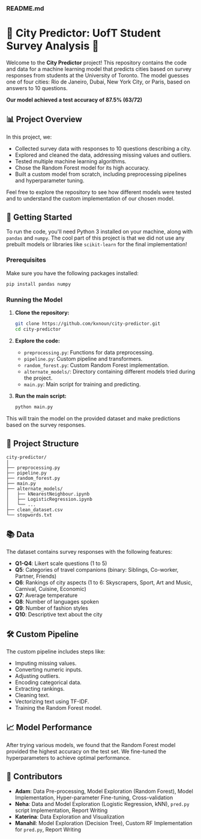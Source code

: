 ### README.md

# 🌆 City Predictor: UofT Student Survey Analysis 🌇

Welcome to the **City Predictor** project! This repository contains the code and data for a machine learning model that predicts cities based on survey responses from students at the University of Toronto. The model guesses one of four cities: Rio de Janeiro, Dubai, New York City, or Paris, based on answers to 10 questions.

**Our model achieved a test accuracy of 87.5% (63/72)**

## 📊 Project Overview

In this project, we:
- Collected survey data with responses to 10 questions describing a city.
- Explored and cleaned the data, addressing missing values and outliers.
- Tested multiple machine learning algorithms.
- Chose the Random Forest model for its high accuracy.
- Built a custom model from scratch, including preprocessing pipelines and hyperparameter tuning.

Feel free to explore the repository to see how different models were tested and to understand the custom implementation of our chosen model.

## 🚀 Getting Started

To run the code, you'll need Python 3 installed on your machine, along with `pandas` and `numpy`. The cool part of this project is that we did not use any prebuilt models or libraries like `scikit-learn` for the final implementation!

### Prerequisites

Make sure you have the following packages installed:
```bash
pip install pandas numpy
```

### Running the Model

1. **Clone the repository:**
   ```bash
   git clone https://github.com/kxnoun/city-predictor.git
   cd city-predictor
   ```

2. **Explore the code:**
   - `preprocessing.py`: Functions for data preprocessing.
   - `pipeline.py`: Custom pipeline and transformers.
   - `random_forest.py`: Custom Random Forest implementation.
   - `alternate_models/`: Directory containing different models tried during the project.
   - `main.py`: Main script for training and predicting.

3. **Run the main script:**
   ```bash
   python main.py
   ```

This will train the model on the provided dataset and make predictions based on the survey responses.

## 📂 Project Structure

```
city-predictor/
│
├── preprocessing.py
├── pipeline.py
├── random_forest.py
├── main.py
├── alternate_models/
│   ├── kNearestNeighbour.ipynb
│   ├── LogisticRegression.ipynb
│   └── ...
├── clean_dataset.csv
└── stopwords.txt
```

## 📚 Data

The dataset contains survey responses with the following features:
- **Q1-Q4**: Likert scale questions (1 to 5)
- **Q5**: Categories of travel companions (binary: Siblings, Co-worker, Partner, Friends)
- **Q6**: Rankings of city aspects (1 to 6: Skyscrapers, Sport, Art and Music, Carnival, Cuisine, Economic)
- **Q7**: Average temperature
- **Q8**: Number of languages spoken
- **Q9**: Number of fashion styles
- **Q10**: Descriptive text about the city

## 🛠️ Custom Pipeline

The custom pipeline includes steps like:
- Imputing missing values.
- Converting numeric inputs.
- Adjusting outliers.
- Encoding categorical data.
- Extracting rankings.
- Cleaning text.
- Vectorizing text using TF-IDF.
- Training the Random Forest model.

## 📈 Model Performance

After trying various models, we found that the Random Forest model provided the highest accuracy on the test set. We fine-tuned the hyperparameters to achieve optimal performance.

## 🎉 Contributors

- **Adam**: Data Pre-processing, Model Exploration (Random Forest), Model Implementation, Hyper-parameter Fine-tuning, Cross-validation
- **Neha**: Data and Model Exploration (Logistic Regression, kNN), `pred.py` script Implementation, Report Writing
- **Katerina**: Data Exploration and Visualization
- **Manahil**: Model Exploration (Decision Tree), Custom RF Implementation for `pred.py`, Report Writing
